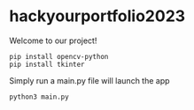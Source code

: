 # hackyourportfolio2023

Welcome to our project!

    pip install opencv-python
    pip install tkinter


Simply run a main.py file will launch the app

    python3 main.py
